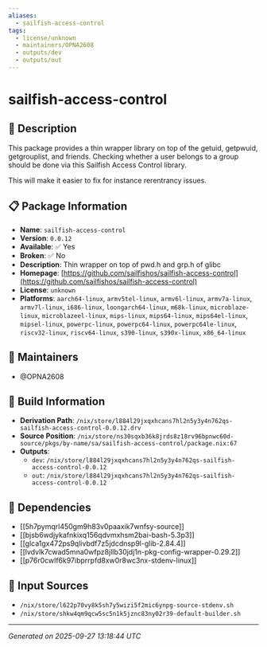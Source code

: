 ```yaml
---
aliases:
  - sailfish-access-control
tags:
  - license/unknown
  - maintainers/OPNA2608
  - outputs/dev
  - outputs/out
---
```


# sailfish-access-control

## 📝 Description

This package provides a thin wrapper library on top of the getuid, getpwuid, getgrouplist, and friends.
Checking whether a user belongs to a group should be done via this Sailfish Access Control library.

This will make it easier to fix for instance rerentrancy issues.


## 📋 Package Information

- **Name**: `sailfish-access-control`
- **Version**: `0.0.12`
- **Available**: ✅ Yes
- **Broken**: ✅ No
- **Description**: Thin wrapper on top of pwd.h and grp.h of glibc
- **Homepage**: [https://github.com/sailfishos/sailfish-access-control](https://github.com/sailfishos/sailfish-access-control)
- **License**: `unknown`
- **Platforms**: `aarch64-linux`, `armv5tel-linux`, `armv6l-linux`, `armv7a-linux`, `armv7l-linux`, `i686-linux`, `loongarch64-linux`, `m68k-linux`, `microblaze-linux`, `microblazeel-linux`, `mips-linux`, `mips64-linux`, `mips64el-linux`, `mipsel-linux`, `powerpc-linux`, `powerpc64-linux`, `powerpc64le-linux`, `riscv32-linux`, `riscv64-linux`, `s390-linux`, `s390x-linux`, `x86_64-linux`
## 👥 Maintainers

- @OPNA2608


## 🔧 Build Information

- **Derivation Path**: `/nix/store/l884l29jxqxhcans7hl2n5y3y4n762qs-sailfish-access-control-0.0.12.drv`
- **Source Position**: `/nix/store/ns30sqxb36k8jrds8z18rv96bpnwc60d-source/pkgs/by-name/sa/sailfish-access-control/package.nix:67`
- **Outputs**:
  - `dev`:  `/nix/store/l884l29jxqxhcans7hl2n5y3y4n762qs-sailfish-access-control-0.0.12`
  - `out`:  `/nix/store/l884l29jxqxhcans7hl2n5y3y4n762qs-sailfish-access-control-0.0.12`

## 🔗 Dependencies

- [[5h7pymqrl450gm9h83v0paaxik7wnfsy-source]]
- [[bjsb6wdjykafnkixq156qdvmxhsm2bai-bash-5.3p3]]
- [[glca1gx472ps9qlivbdf7z5jdcdnsp9l-glib-2.84.4]]
- [[lvdvlk7cwad5mna0wfpz8jllb30jdj1n-pkg-config-wrapper-0.29.2]]
- [[p76r0cwlf6k97ibprrpfd8xw0r8wc3nx-stdenv-linux]]

## 📁 Input Sources

- `/nix/store/l622p70vy8k5sh7y5wizi5f2mic6ynpg-source-stdenv.sh`
- `/nix/store/shkw4qm9qcw5sc5n1k5jznc83ny02r39-default-builder.sh`

---
*Generated on 2025-09-27 13:18:44 UTC*
